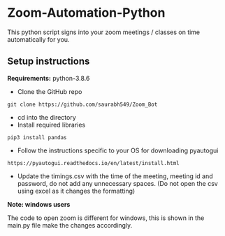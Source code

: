 # Zoom-Automation-Python

This python script signs into your zoom meetings / classes on time automatically for you.


## Setup instructions

**Requirements:** python-3.8.6

* Clone the GitHub repo
```
git clone https://github.com/saurabh549/Zoom_Bot
```
* cd into the directory
* Install required libraries
```
pip3 install pandas
```
* Follow the instructions specific to your OS for downloading pyautogui
```
https://pyautogui.readthedocs.io/en/latest/install.html
```
* Update the timings.csv with the time of the meeting, meeting id and password, do not add any unnecessary spaces. (Do not open the csv using excel as it changes the formatting)

**Note: windows users**

The code to open zoom is different for windows, this is shown in the main.py file make the changes accordingly.
